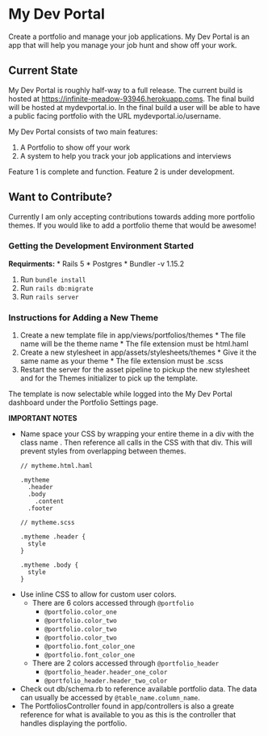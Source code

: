 # My Dev Portal

Create a portfolio and manage your job applications.  My Dev Portal is an app that will help you manage your job hunt and show off your work.

## Current State

My Dev Portal is roughly half-way to a full release.  The current build is hosted at https://infinite-meadow-93946.herokuapp.coms.  The final build will be hosted at mydevportal.io.  In the final build a user will be able to have a public facing portfolio with the URL mydevportal.io/username.

My Dev Portal consists of two main features:
  1. A Portfolio to show off your work
  2. A system to help you track your job applications and interviews

Feature 1 is complete and function.  Feature 2 is under development.

## Want to Contribute?

Currently I am only accepting contributions towards adding more portfolio themes.  If you would like to add a portfolio theme that would be awesome!

### Getting the Development Environment Started

  **Requirments:**
    * Rails 5
    * Postgres
    * Bundler -v 1.15.2

  1. Run `bundle install`
  2. Run `rails db:migrate`
  3. Run `rails server`

### Instructions for Adding a New Theme

  1. Create a new template file in app/views/portfolios/themes
    * The file name will be the theme name
    * The file extension must be html.haml
  2. Create a new stylesheet in app/assets/stylesheets/themes
    * Give it the same name as your theme
    * The file extension must be .scss
  3.  Restart the server for the asset pipeline to pickup the new stylesheet and for the Themes initializer to pick up the template.

  The template is now selectable while logged into the My Dev Portal dashboard under the Portfolio Settings page.

  **IMPORTANT NOTES**

  * Name space your CSS by wrapping your entire theme in a div with the class name <your-theme>.  Then reference all calls in the CSS with that div.  This will prevent styles from overlapping between themes.
    ```
    // mytheme.html.haml

    .mytheme
      .header
      .body
        .content
      .footer

    // mytheme.scss

    .mytheme .header {
      style
    }

    .mytheme .body {
      style
    }
    ```
  * Use inline CSS to allow for custom user colors.  
    * There are 6 colors accessed through `@portfolio`
      * `@portfolio.color_one`
      * `@portfolio.color_two`
      * `@portfolio.color_two`
      * `@portfolio.color_two`
      * `@portfolio.font_color_one`
      * `@portfolio.font_color_one`
    * There are 2 colors accessed through `@portfolio_header`
      * `@portfolio_header.header_one_color`
      * `@portfolio_header.header_two_color`
  * Check out db/schema.rb to reference available portfolio data.  The data can usually be accessed by `@table_name.column_name`.
  * The PortfoliosController found in app/controllers is also a greate reference for what is available to you as this is the controller that handles displaying the portfolio.
